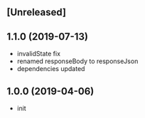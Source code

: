 ## [Unreleased]

## 1.1.0 (2019-07-13)

* invalidState fix
* renamed responseBody to responseJson
* dependencies updated

## 1.0.0 (2019-04-06)

* init
